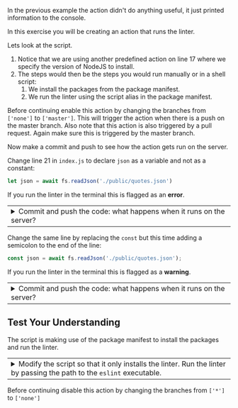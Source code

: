 In the previous example the action didn't do anything useful, it just printed information to the console.

In this exercise you will be creating an action that runs the linter.

Lets look at the script.

1. Notice that we are using another predefined action on line 17 where we specify the version of NodeJS to install.
2. The steps would then be the steps you would run manually or in a shell script:
    1. We install the packages from the package manifest.
	2. We run the linter using the script alias in the package manifest.
	
Before continuing enable this action by changing the branches from `['none']` to `['master']`. This will trigger the action when there is a push on the master branch. Also note that this action is also triggered by a pull request. Again make sure this is triggered by the master branch.

Now make a commit and push to see how the action gets run on the server.

Change line 21 in `index.js` to declare `json` as a variable and not as a constant:

```javascript
let json = await fs.readJson('./public/quotes.json')
```

If you run the linter in the terminal this is flagged as an **error**.

<table ><tbody ><tr><td><details><summary>Commit and push the code: what happens when it runs on the server?
</summary><hr>
The pipeline fails! If you drill down into the details you will see that there are two annotations. The first lets you know that the command triggered an error and the second that the pipeline failed.
</details></td></tr></tbody>
</table>

Change the same line by replacing the `const` but this time adding a semicolon to the end of the line:

```javascript
const json = await fs.readJson('./public/quotes.json');
```

If you run the linter in the terminal this is flagged as a **warning**.

<table ><tbody ><tr><td><details><summary>Commit and push the code: what happens when it runs on the server?
</summary><hr>
The pipeline passes. Warnings don't trigger the non-zero exit code. If you examine the logs on the server you will see that the annotation flags up the warning.
</details></td></tr></tbody>
</table>

## Test Your Understanding

The script is making use of the package manifest to install the packages and run the linter.

<table ><tbody ><tr><td><details><summary>Modify the script so that it only installs the linter. Run the linter by passing the path to the <code>eslint</code> executable.
</summary><hr>
<pre>
- name: install the linter
  run: npm install eslint
- name: run the linter
  run: ./node_modules/.bin/eslint .
</pre>
</details></td></tr></tbody>
</table>

Before continuing disable this action by changing the branches from `['*']` to `['none']`
